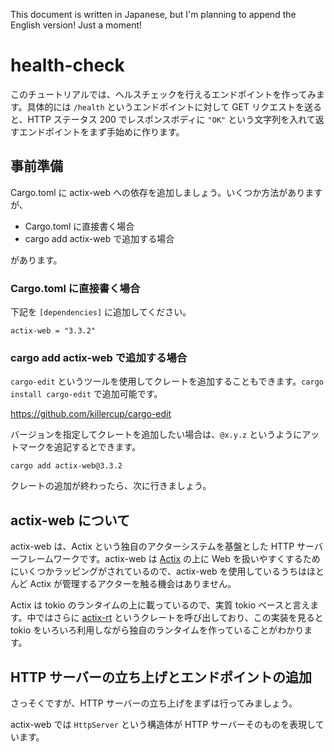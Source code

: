 This document is written in Japanese, but I'm planning to append the English version! Just a moment!

# health-check

このチュートリアルでは、ヘルスチェックを行えるエンドポイントを作ってみます。具体的には `/health` というエンドポイントに対して GET リクエストを送ると、HTTP ステータス 200 でレスポンスボディに `"OK"` という文字列を入れて返すエンドポイントをまず手始めに作ります。

## 事前準備

Cargo.toml に actix-web への依存を追加しましょう。いくつか方法がありますが、

- Cargo.toml に直接書く場合
- cargo add actix-web で追加する場合

があります。

### Cargo.toml に直接書く場合

下記を `[dependencies]` に追加してください。

```
actix-web = "3.3.2"
```

### cargo add actix-web で追加する場合

`cargo-edit` というツールを使用してクレートを追加することもできます。`cargo install cargo-edit` で追加可能です。

https://github.com/killercup/cargo-edit

バージョンを指定してクレートを追加したい場合は、`@x.y.z` というようにアットマークを追記するとできます。

```
cargo add actix-web@3.3.2
```

クレートの追加が終わったら、次に行きましょう。

## actix-web について

actix-web は、Actix という独自のアクターシステムを基盤とした HTTP サーバーフレームワークです。actix-web は [Actix](https://github.com/actix/actix) の上に Web を扱いやすくするためにいくつかラッピングがされているので、actix-web を使用しているうちはほとんど Actix が管理するアクターを触る機会はありません。

Actix は tokio のランタイムの上に載っているので、実質 tokio ベースと言えます。中ではさらに [actix-rt](https://github.com/actix/actix-net/tree/master/actix-rt) というクレートを呼び出しており、この実装を見ると tokio をいろいろ利用しながら独自のランタイムを作っていることがわかります。

## HTTP サーバーの立ち上げとエンドポイントの追加

さっそくですが、HTTP サーバーの立ち上げをまずは行ってみましょう。

actix-web では `HttpServer` という構造体が HTTP サーバーそのものを表現しています。
